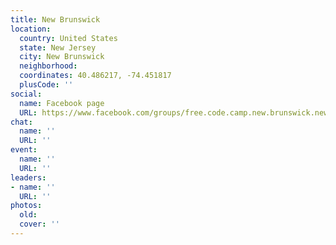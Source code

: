```yaml
---
title: New Brunswick
location:
  country: United States
  state: New Jersey
  city: New Brunswick
  neighborhood: 
  coordinates: 40.486217, -74.451817
  plusCode: ''
social:
  name: Facebook page
  URL: https://www.facebook.com/groups/free.code.camp.new.brunswick.new.jersey
chat:
  name: ''
  URL: ''
event:
  name: ''
  URL: ''
leaders:
- name: ''
  URL: ''
photos:
  old: 
  cover: ''
---
```


